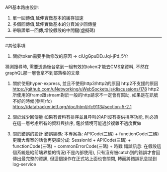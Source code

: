 API基本路由設計:
1. 單一回傳值,延伸實做基本的緩存加速
2. 多個回傳值,延伸實做基本的分頁減少回傳量
3. 帶驗證單一回傳,增設假設的中間鍵(虛擬碼)

---

#其他事項

1. 關於token需要手動修改的原因
  -> ciUgGpuDEuJqi-jPd_5Yr

  猜測搜尋時, 需要透過後台拿到一組有效的token才能去CMS拿資料, 不然在graphQL那一層會拿不到部落格的文章


1. 關於使用hyper-express, 並且不使用http3/http2的原因
  http2不支援的原因 https://github.com/uNetworking/uWebSockets.js/discussions/178
	http2所使用的frame跟stream對於一般的http請求不一定會有幫助, 如果是在訊號不好的時候(參照rfc) https://datatracker.ietf.org/doc/html/rfc9113#section-5-2.1


3. 關於減少回傳量
  如果有資料有排序並且呼叫的API沒有提供排序功能, 則必須在這一層考慮所有的資料與排序, 鑑於情境可能過於複雜不過度實做

4. 關於錯誤的設計
  錯誤編碼:
    本專案為: APICode(三碼) + functionCode(三碼)
    更龐大專案的話會再更細分成:  SessionId + APICode(三碼) + functionCode(三碼) + commonErrorCode(三碼) + 時戳
  錯誤訊息:
    在假設這個系統是給前端界接的情況(不是內部使用),
    只有沒有被catch到的錯誤才會回傳出最完整的資訊, 但這個操作在正式站上面也會關閉, 轉而將錯誤訊息拋到log-service

